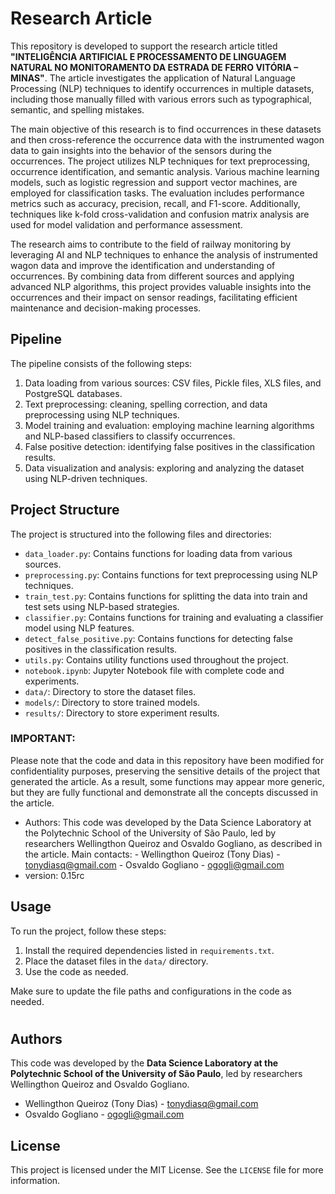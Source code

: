 # Research Article

This repository is developed to support the research article titled **"INTELIGÊNCIA ARTIFICIAL E PROCESSAMENTO DE LINGUAGEM NATURAL NO MONITORAMENTO DA ESTRADA DE FERRO VITÓRIA – MINAS"**. 
The article investigates the application of Natural Language Processing (NLP) techniques to identify occurrences in multiple datasets, including those manually filled with various errors such as typographical, semantic, and spelling mistakes.

The main objective of this research is to find occurrences in these datasets and then cross-reference the occurrence data with the instrumented wagon data to gain insights into the behavior of the sensors during the occurrences. 
The project utilizes NLP techniques for text preprocessing, occurrence identification, and semantic analysis. Various machine learning models, such as logistic regression and support vector machines, are employed for classification tasks. 
The evaluation includes performance metrics such as accuracy, precision, recall, and F1-score. Additionally, techniques like k-fold cross-validation and confusion matrix analysis are used for model validation and performance assessment.

The research aims to contribute to the field of railway monitoring by leveraging AI and NLP techniques to enhance the analysis of instrumented wagon data and improve the identification and understanding of occurrences. By combining data from different sources and applying advanced NLP algorithms, this project provides valuable insights into the occurrences and their impact on sensor readings, facilitating efficient maintenance and decision-making processes.


## Pipeline
The pipeline consists of the following steps:

1. Data loading from various sources: CSV files, Pickle files, XLS files, and PostgreSQL databases.
2. Text preprocessing: cleaning, spelling correction, and data preprocessing using NLP techniques.
3. Model training and evaluation: employing machine learning algorithms and NLP-based classifiers to classify occurrences.
4. False positive detection: identifying false positives in the classification results.
5. Data visualization and analysis: exploring and analyzing the dataset using NLP-driven techniques.

## Project Structure

The project is structured into the following files and directories:

- `data_loader.py`: Contains functions for loading data from various sources.
- `preprocessing.py`: Contains functions for text preprocessing using NLP techniques.
- `train_test.py`: Contains functions for splitting the data into train and test sets using NLP-based strategies.
- `classifier.py`: Contains functions for training and evaluating a classifier model using NLP features.
- `detect_false_positive.py`: Contains functions for detecting false positives in the classification results.
- `utils.py`: Contains utility functions used throughout the project.
- `notebook.ipynb`: Jupyter Notebook file with complete code and experiments.
- `data/`: Directory to store  the dataset files.
- `models/`: Directory to store trained models.
- `results/`: Directory to store experiment results.

### IMPORTANT:

Please note that the code and data in this repository have been modified for confidentiality purposes, preserving the sensitive details of the project that generated the article. As a result, some functions may appear more generic, but they are fully functional and demonstrate all the concepts discussed in the article.


- Authors: 
This code was developed by the Data Science Laboratory at the Polytechnic School 
of the University of São Paulo, led by researchers Wellingthon Queiroz and Osvaldo Gogliano, 
as described in the article.
         Main contacts:
            - Wellingthon Queiroz (Tony Dias) - tonydiasq@gmail.com
            - Osvaldo Gogliano - ogogli@gmail.com
- version: 0.15rc

## Usage

To run the project, follow these steps:

1. Install the required dependencies listed in `requirements.txt`.
2. Place the dataset files in the `data/` directory.
3. Use the code as needed.


Make sure to update the file paths and configurations in the code as needed.

#
## Authors

This code was developed by the **Data Science Laboratory at the Polytechnic School of the University of São Paulo**, led by researchers Wellingthon Queiroz and Osvaldo Gogliano.

- Wellingthon Queiroz (Tony Dias) - tonydiasq@gmail.com
- Osvaldo Gogliano - ogogli@gmail.com

## License

This project is licensed under the MIT License. See the `LICENSE` file for more information.
